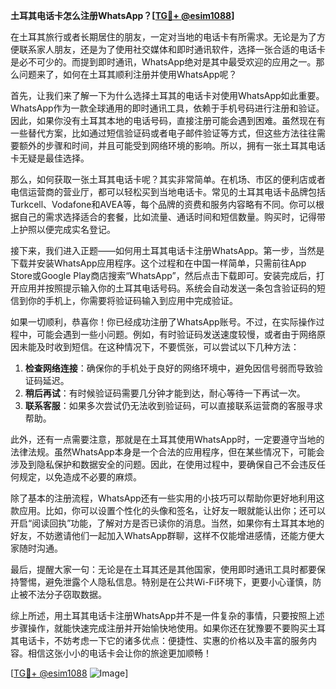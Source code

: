 **土耳其电话卡怎么注册WhatsApp？[[TG💪+ @esim1088](https://t.me/s/esim1088)]**

在土耳其旅行或者长期居住的朋友，一定对当地的电话卡有所需求。无论是为了方便联系家人朋友，还是为了使用社交媒体和即时通讯软件，选择一张合适的电话卡是必不可少的。而提到即时通讯，WhatsApp绝对是其中最受欢迎的应用之一。那么问题来了，如何在土耳其顺利注册并使用WhatsApp呢？

首先，让我们来了解一下为什么选择土耳其的电话卡对使用WhatsApp如此重要。WhatsApp作为一款全球通用的即时通讯工具，依赖于手机号码进行注册和验证。因此，如果你没有土耳其本地的电话号码，直接注册可能会遇到困难。虽然现在有一些替代方案，比如通过短信验证码或者电子邮件验证等方式，但这些方法往往需要额外的步骤和时间，并且可能受到网络环境的影响。所以，拥有一张土耳其电话卡无疑是最佳选择。

那么，如何获取一张土耳其电话卡呢？其实非常简单。在机场、市区的便利店或者电信运营商的营业厅，都可以轻松买到当地电话卡。常见的土耳其电话卡品牌包括Turkcell、Vodafone和AVEA等，每个品牌的资费和服务内容略有不同。你可以根据自己的需求选择适合的套餐，比如流量、通话时间和短信数量。购买时，记得带上护照以便完成实名登记。

接下来，我们进入正题——如何用土耳其电话卡注册WhatsApp。第一步，当然是下载并安装WhatsApp应用程序。这个过程和在中国一样简单，只需前往App Store或Google Play商店搜索“WhatsApp”，然后点击下载即可。安装完成后，打开应用并按照提示输入你的土耳其电话号码。系统会自动发送一条包含验证码的短信到你的手机上，你需要将验证码输入到应用中完成验证。

如果一切顺利，恭喜你！你已经成功注册了WhatsApp账号。不过，在实际操作过程中，可能会遇到一些小问题。例如，有时验证码发送速度较慢，或者由于网络原因未能及时收到短信。在这种情况下，不要慌张，可以尝试以下几种方法：

1. **检查网络连接**：确保你的手机处于良好的网络环境中，避免因信号弱而导致验证码延迟。
2. **稍后再试**：有时候验证码需要几分钟才能到达，耐心等待一下再试一次。
3. **联系客服**：如果多次尝试仍无法收到验证码，可以直接联系运营商的客服寻求帮助。

此外，还有一点需要注意，那就是在土耳其使用WhatsApp时，一定要遵守当地的法律法规。虽然WhatsApp本身是一个合法的应用程序，但在某些情况下，可能会涉及到隐私保护和数据安全的问题。因此，在使用过程中，要确保自己不会违反任何规定，以免造成不必要的麻烦。

除了基本的注册流程，WhatsApp还有一些实用的小技巧可以帮助你更好地利用这款应用。比如，你可以设置个性化的头像和签名，让好友一眼就能认出你；还可以开启“阅读回执”功能，了解对方是否已读你的消息。当然，如果你有土耳其本地的好友，不妨邀请他们一起加入WhatsApp群聊，这样不仅能增进感情，还能方便大家随时沟通。

最后，提醒大家一句：无论是在土耳其还是其他国家，使用即时通讯工具时都要保持警惕，避免泄露个人隐私信息。特别是在公共Wi-Fi环境下，更要小心谨慎，防止被不法分子窃取数据。

综上所述，用土耳其电话卡注册WhatsApp并不是一件复杂的事情，只要按照上述步骤操作，就能快速完成注册并开始愉快地使用。如果你还在犹豫要不要购买土耳其电话卡，不妨考虑一下它的诸多优点：便捷性、实惠的价格以及丰富的服务内容。相信这张小小的电话卡会让你的旅途更加顺畅！

[[TG💪+ @esim1088](https://t.me/s/esim1088) ![Image](https://i.postimg.cc/4NQfJmqS/Snipaste-2025-05-13-00-14-12.png)]